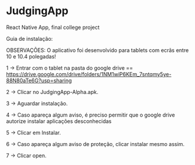 # JudgingApp
React Native App, final college project

Guia de instalação:

OBSERVAÇÕES: O aplicativo foi desenvolvido para tablets com ecrãs entre 10 e 10.4 polegadas!


1 -> Entrar com o tablet na pasta do google drive == https://drive.google.com/drive/folders/1NM1wiP6KEm_7sntqmy5ye-88N80aTe6G?usp=sharing

2 -> Clicar no JudgingApp-Alpha.apk.

3 -> Aguardar instalação.

4 -> Caso apareça algum aviso, é preciso permitir que o google drive autorize instalar aplicações desconhecidas

5 -> Clicar em Instalar.

6 -> Caso apareça algum aviso de proteção, clicar instalar mesmo assim.

7 -> Clicar open.
